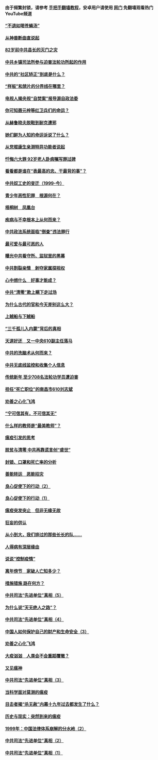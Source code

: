 #### 由于频繁封锁，请参考 [手把手翻墙教程](https://github.com/gfw-breaker/guides/wiki/)，安卓用户请使用 [网门](https://github.com/gfw-breaker/nogfw/blob/master/dl.md?t=04142100) 免翻墙观看热门YouTube频道 

#### [“不退如喝苍蝇汤”](../pages/19/423287.md?t=04142100) 

#### [从神兽断曲直说起](../pages/19/423201.md?t=04142100) 

#### [82岁前中共县长的灭门之灾](../pages/19/423055.md?t=04142100) 

#### [中共乡镇司法所参与迫害法轮功所起的作用](../pages/19/423064.md?t=04142100) 

#### [中共的“社区矫正”到底是什么？](../pages/19/422870.md?t=04142100) 

#### [“样板”和禁片的分界线在哪里？](../pages/19/422704.md?t=04142100) 

#### [电视人揭央视“自焚案”报导源自政法委](../pages/19/422770.md?t=04142100) 

#### [你可知聂元梓等红卫兵们的命运？](../pages/19/422848.md?t=04142100) 

#### [从赫鲁晓夫脱鞋到耐克遭邪](../pages/19/422826.md?t=04142100) 

#### [她们鲜为人知的命运诉说了什么？](../pages/19/422754.md?t=04142100) 

#### [从党棍康生亲测特异功能者说起](../pages/19/422657.md?t=04142100) 

#### [忏悔六大罪 92岁老人卧病嘱写罪过碑](../pages/19/422750.md?t=04142100) 

#### [看看都是谁在“表最高的忠、干最背的事”？](../pages/19/422703.md?t=04142100) 

#### [中共奴工史的变迁（1999-今）](../pages/19/422656.md?t=04142100) 

#### [青少年恶性犯罪　根源何在？](../pages/19/422449.md?t=04142100) 

#### [梧桐树　凤凰台](../pages/19/422442.md?t=04142100) 

#### [疾病与不幸根本上从何而来？](../pages/19/422438.md?t=04142100) 

#### [中共政法系统面临“倒查”违法罪行](../pages/19/422497.md?t=04142100) 

#### [最可爱与最可恶的人](../pages/19/422448.md?t=04142100) 

#### [曝光中共看守所、监狱里的黑幕](../pages/19/422390.md?t=04142100) 

#### [中共割裂亲情　剥夺家属探视权](../pages/19/422364.md?t=04142100) 

#### [心中想什么　好事才能成？](../pages/19/422318.md?t=04142100) 

#### [中共“清零”欺上瞒下走过场](../pages/19/422306.md?t=04142100) 

#### [为什么古代的官和今天差别这么大？](../pages/19/422228.md?t=04142100) 

#### [上贼船与下贼船](../pages/19/422276.md?t=04142100) 

#### [“三千孤儿入内蒙”背后的真相](../pages/19/422229.md?t=04142100) 

#### [天道好还　又一中央610副主任落马](../pages/19/422155.md?t=04142100) 

#### [中共的洗脑术从何而来？](../pages/19/422154.md?t=04142100) 

#### [中共无底线监控和收集个人信息](../pages/19/422039.md?t=04142100) 

#### [传统新年 至少708名法轮功学员遭迫害](../pages/19/421946.md?t=04142100) 

#### [担任“死亡职位”的南昌市610刘志斌](../pages/19/421957.md?t=04142100) 

#### [劝善之心化飞鸿](../pages/19/421164.md?t=04142100) 

#### [“宁可信其有，不可信其无”](../pages/19/421691.md?t=04142100) 

#### [什么样的教师是“最美教师”？](../pages/19/421755.md?t=04142100) 

#### [瘟疫引发的思考](../pages/19/421594.md?t=04142100) 

#### [脱贫与清零 中共再靠谎言创“盛世”](../pages/19/421590.md?t=04142100) 

#### [封锁、口罩和死亡率的分析](../pages/19/421495.md?t=04142100) 

#### [善能转运　恶能招灾](../pages/19/421334.md?t=04142100) 

#### [良心促使下的行动（2）](../pages/19/421361.md?t=04142100) 

#### [良心促使下的行动（1）](../pages/19/421302.md?t=04142100) 

#### [瘟疫突发突止　但非无缘无故](../pages/19/421281.md?t=04142100) 

#### [狂妄的供认](../pages/19/421199.md?t=04142100) 

#### [从小到大，我们排过的那些长长的队……](../pages/19/421243.md?t=04142100) 

#### [人得病有深层缘由](../pages/19/420864.md?t=04142100) 

#### [说说“控制疫情”](../pages/19/420831.md?t=04142100) 

#### [离年傍节　家破人亡知多少？](../pages/19/420563.md?t=04142100) 

#### [措施错施  路在何方？](../pages/19/420076.md?t=04142100) 

#### [中共司法“先进单位”真相（5）](../pages/19/419453.md?t=04142100) 

#### [为什么说“天无绝人之路”？](../pages/19/419618.md?t=04142100) 

#### [中共司法“先进单位”真相（4）](../pages/19/419452.md?t=04142100) 

#### [中国人如何保护自己的财产和生命安全（3）](../pages/19/419405.md?t=04142100) 

#### [劝善之心化飞鸿](../pages/19/418758.md?t=04142100) 

#### [大疫汹汹　人类会不会重蹈覆辙？](../pages/19/419691.md?t=04142100) 

#### [又见瘟神](../pages/19/419225.md?t=04142100) 

#### [中共司法“先进单位”真相（3）](../pages/19/419451.md?t=04142100) 

#### [当科学面对莫测的瘟疫](../pages/19/419625.md?t=04142100) 

#### [目击者揭“杀无赦”内幕十九年过去都发生了什么？](../pages/19/419617.md?t=04142100) 

#### [历史与现实：突然到来的瘟疫](../pages/19/419619.md?t=04142100) 

#### [1999年：中国法律体系崩解的分水岭（2）](../pages/19/419455.md?t=04142100) 

#### [中共司法“先进单位”真相（2）](../pages/19/419450.md?t=04142100) 

#### [中共司法“先进单位”真相（1）](../pages/19/419449.md?t=04142100) 

